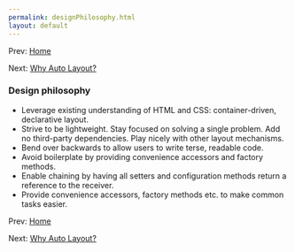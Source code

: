 ```yaml
---
permalink: designPhilosophy.html
layout: default
---
```


Prev\: [Home](index.html)

Next\: [Why Auto Layout?](whyAutolayout.html)

<!-- TEMPLATE START -->

### Design philosophy

* Leverage existing understanding of HTML and CSS: container-driven, declarative layout.
* Strive to be lightweight. Stay focused on solving a single problem. Add no third-party dependencies. Play nicely with other layout mechanisms.
* Bend over backwards to allow users to write terse, readable code. 
* Avoid boilerplate by providing convenience accessors and factory methods.
* Enable chaining by having all setters and configuration methods return a reference to the receiver.
* Provide convenience accessors, factory methods etc. to make common tasks easier. 

<!-- TEMPLATE END -->

Prev\: [Home](index.html)

Next\: [Why Auto Layout?](whyAutolayout.html)